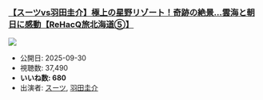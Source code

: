 ### [【スーツvs羽田圭介】極上の星野リゾート！奇跡の絶景…雲海と朝日に感動【ReHacQ旅北海道⑤】](https://www.youtube.com/watch?v=0VNaLNxt8p0)
[![](https://img.youtube.com/vi/0VNaLNxt8p0/sddefault.jpg)](https://www.youtube.com/watch?v=0VNaLNxt8p0)
-   公開日: 2025-09-30
-   視聴数: 37,490
-   **いいね数: 680**
-   出演者: [スーツ](/rehacq_fan/people/スーツ "wikilink"), [羽田圭介](/rehacq_fan/people/羽田圭介 "wikilink")
